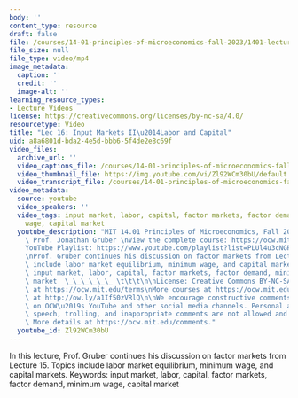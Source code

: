 ```yaml
---
body: ''
content_type: resource
draft: false
file: /courses/14-01-principles-of-microeconomics-fall-2023/1401-lecture16-2023nov01_360p_16_9.mp4
file_size: null
file_type: video/mp4
image_metadata:
  caption: ''
  credit: ''
  image-alt: ''
learning_resource_types:
- Lecture Videos
license: https://creativecommons.org/licenses/by-nc-sa/4.0/
resourcetype: Video
title: "Lec 16: Input Markets II\u2014Labor and Capital"
uid: a8a6801d-bda2-4e5d-bbb6-5f4de2e8c69f
video_files:
  archive_url: ''
  video_captions_file: /courses/14-01-principles-of-microeconomics-fall-2023/14u5S_x3G67UVcw5cYf1jPpA4dAbhSnJ2_transcript.webvtt
  video_thumbnail_file: https://img.youtube.com/vi/Zl92WCm30bU/default.jpg
  video_transcript_file: /courses/14-01-principles-of-microeconomics-fall-2023/14u5S_x3G67UVcw5cYf1jPpA4dAbhSnJ2_transcript.pdf
video_metadata:
  source: youtube
  video_speakers: ''
  video_tags: input market, labor, capital, factor markets, factor demand, minimum
    wage, capital market
  youtube_description: "MIT 14.01 Principles of Microeconomics, Fall 2023 \nInstructor:\
    \ Prof. Jonathan Gruber \nView the complete course: https://ocw.mit.edu/14-01F23\n\
    YouTube Playlist: https://www.youtube.com/playlist?list=PLUl4u3cNGP60V7HxLYRaJMbFzP77bzEjb\n\
    \nProf. Gruber continues his discussion on factor markets from Lecture 15. Topics\
    \ include labor market equilibrium, minimum wage, and capital markets. Keywords:\
    \ input market, labor, capital, factor markets, factor demand, minimum wage, capital\
    \ market  \_\_\_\_\_\_ \t\t\t\n\nLicense: Creative Commons BY-NC-SA\nMore information\
    \ at https://ocw.mit.edu/terms\nMore courses at https://ocw.mit.edu\nSupport OCW\
    \ at http://ow.ly/a1If50zVRlQ\n\nWe encourage constructive comments and discussion\
    \ on OCW\u2019s YouTube and other social media channels. Personal attacks, hate\
    \ speech, trolling, and inappropriate comments are not allowed and may be removed.\
    \ More details at https://ocw.mit.edu/comments."
  youtube_id: Zl92WCm30bU
---
```

In this lecture, Prof. Gruber continues his discussion on factor markets from Lecture 15. Topics include labor market equilibrium, minimum wage, and capital markets. Keywords: input market, labor, capital, factor markets, factor demand, minimum wage, capital market